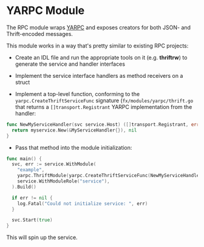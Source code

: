 # YARPC Module

The RPC module wraps [YARPC](https://github.com/yarpc/yarpc-go) and exposes
creators for both JSON- and Thrift-encoded messages.

This module works in a way that's pretty similar to existing RPC projects:

* Create an IDL file and run the appropriate tools on it (e.g. **thriftrw**) to
  generate the service and handler interfaces

* Implement the service interface handlers as method receivers on a struct

* Implement a top-level function, conforming to the
  `yarpc.CreateThriftServiceFunc` signature (`fx/modules/yarpc/thrift.go` that
  returns a `[]transport.Registrant` YARPC implementation from the handler:

```go
func NewMyServiceHandler(svc service.Host) ([]transport.Registrant, error) {
  return myservice.New(&MyServiceHandler{}), nil
}
```

* Pass that method into the module initialization:

```go
func main() {
  svc, err := service.WithModule(
    "example",
    yarpc.ThriftModule(yarpc.CreateThriftServiceFunc(NewMyServiceHandler)),
    service.WithModuleRole("service"),
  ).Build()

  if err != nil {
    log.Fatal("Could not initialize service: ", err)
  }

  svc.Start(true)
}
```

This will spin up the service.
